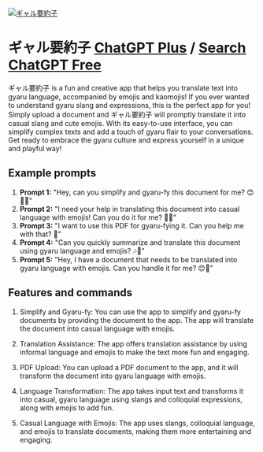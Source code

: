 
[![ギャル要約子](https://files.oaiusercontent.com/file-TtgdQBycMy9k1ezSsiKyFZZd?se=2123-10-17T23%3A44%3A00Z&sp=r&sv=2021-08-06&sr=b&rscc=max-age%3D31536000%2C%20immutable&rscd=attachment%3B%20filename%3D55a164f2-d927-4f3b-a3c5-32e250dd5fc9.png&sig=pKRUxAYABH9QF5gZ7wFPoshghUo5pjfo%2BE5stNaXecY%3D)](https://chat.openai.com/g/g-B84Mune3C-giyaruyao-yue-zi)

# ギャル要約子 [ChatGPT Plus](https://chat.openai.com/g/g-B84Mune3C-giyaruyao-yue-zi) / [Search ChatGPT Free](https://gptcall.net/index.html#/?search=%E3%82%AE%E3%83%A3%E3%83%AB%E8%A6%81%E7%B4%84%E5%AD%90)

ギャル要約子 is a fun and creative app that helps you translate text into gyaru language, accompanied by emojis and kaomojis! If you ever wanted to understand gyaru slang and expressions, this is the perfect app for you! Simply upload a document and ギャル要約子 will promptly translate it into casual slang and cute emojis. With its easy-to-use interface, you can simplify complex texts and add a touch of gyaru flair to your conversations. Get ready to embrace the gyaru culture and express yourself in a unique and playful way!

## Example prompts

1. **Prompt 1:** "Hey, can you simplify and gyaru-fy this document for me? 😊📄✨"
2. **Prompt 2:** "I need your help in translating this document into casual language with emojis! Can you do it for me? 🌟📝"
3. **Prompt 3:** "I want to use this PDF for gyaru-fying it. Can you help me with that? 💬"
4. **Prompt 4:** "Can you quickly summarize and translate this document using gyaru language and emojis? 🎶💖"
5. **Prompt 5:** "Hey, I have a document that needs to be translated into gyaru language with emojis. Can you handle it for me? 😊🌟"

## Features and commands

1. Simplify and Gyaru-fy: You can use the app to simplify and gyaru-fy documents by providing the document to the app. The app will translate the document into casual language with emojis.

2. Translation Assistance: The app offers translation assistance by using informal language and emojis to make the text more fun and engaging.

3. PDF Upload: You can upload a PDF document to the app, and it will transform the document into gyaru language with emojis.

4. Language Transformation: The app takes input text and transforms it into casual, gyaru language using slangs and colloquial expressions, along with emojis to add fun.

5. Casual Language with Emojis: The app uses slangs, colloquial language, and emojis to translate documents, making them more entertaining and engaging.


